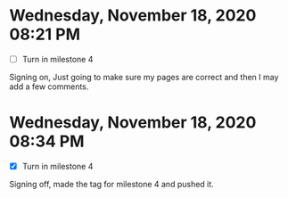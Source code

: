# Wednesday, November 18, 2020 08:21 PM
- [ ] Turn in milestone 4

Signing on, Just going to make sure my pages are correct and then I may add a few comments.

# Wednesday, November 18, 2020 08:34 PM
- [x] Turn in milestone 4 

Signing off, made the tag for milestone 4 and pushed it. 
